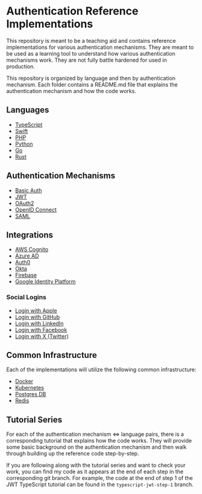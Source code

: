 # Authentication Reference Implementations
This repository is meant to be a teaching aid and contains reference implementations for various authentication mechanisms. They are meant to be used as a learning tool to understand how various authentication mechanisms work. They are not fully battle hardened for used in production.

This repository is organized by language and then by authentication mechanism. Each folder contains a README.md file that explains the authentication mechanism and how the code works.

## Languages
- [TypeScript](typescript/README.md)
- [Swift](swift/README.md)
- [PHP](php/README.md)
- [Python](python/README.md)
- [Go](go/README.md)
- [Rust](rust/README.md)

## Authentication Mechanisms
- [Basic Auth](basic-auth/README.md)
- [JWT](jwt/README.md)
- [OAuth2](oauth2/README.md)
- [OpenID Connect](openid-connect/README.md)
- [SAML](saml/README.md)

## Integrations
- [AWS Cognito](aws-cognito/README.md)
- [Azure AD](azure-ad/README.md)
- [Auth0](auth0/README.md)
- [Okta](okta/README.md)
- [Firebase](firebase/README.md)
- [Google Identity Platform](google-identity-platform/README.md)

### Social Logins
- [Login with Apple](apple-login/README.md)
- [Login with GitHub](github-login/README.md)
- [Login with LinkedIn](linkedin-login/README.md)
- [Login with Facebook](facebook-login/README.md)
- [Login with X (Twitter)](twitter-login/README.md)

## Common Infrastructure
Each of the implementations will utilize the following common infrastructure:
- [Docker](docker/README.md)
- [Kubernetes](kubernetes/README.md)
- [Postgres DB](postgres/README.md)
- [Redis](redis/README.md)

## Tutorial Series
For each of the authentication mechanism <=> language pairs, there is a corresponding tutorial that explains how the code works. They will provide some basic background on the authentication mechanism and then walk through building up the reference code step-by-step.

If you are following along with the tutorial series and want to check your work, you can find my code as it appears at the end of each step in the corresponding git branch. For example, the code at the end of step 1 of the JWT TypeScript tutorial can be found in the `typescript-jwt-step-1` branch.
